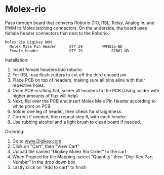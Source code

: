 # Molex-rio
Pass through board that converts Roborio DIO, RSL, Relay, Analog In, and PWM to Molex latching connectors. On the underside, the board uses female header connectors that nest to the Roborio. 

```
Molex Rio Digikey BOM
  Molex Male Pin Header      QTY 29     	WM4825-ND
  Female header              QTY 29             S7001-ND
```
Installation:
1. Insert female headers into roborio.
2. For RSL, use flush cutters to cut off the third unused pin.
3. Place PCB on top of headers, making sure all pins aline with their repective holes. 
4. Once PCB is sitting flat, solder all headers to the PCB.(Using solder with higher amounts of flux will help)
5. Next, flip over the PCB and insert Molex Male Pin Header according to white print on PCB. 
6. Solder one leg of header, then check for straightness. 
7. Correct if needed, then repeat step 6, with each header. 
8. Use rubbing alcohol and a light brush to clean board if needed.


Ordering:
1. Go to www.Digikey.com
2. Click on "Cart", then "View Cart"
3. Upload file named "Digikey Molex Rio Order" to the cart
4. When Propted for file Mapping, select "Quantity" then "Digi-Key Part Number" in the drop down box.
5. Lastly click on "Add to cart" to finish
